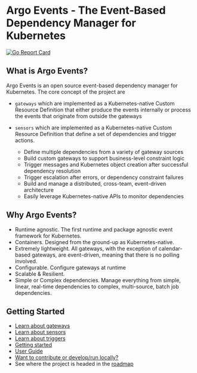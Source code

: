 # Argo Events - The Event-Based Dependency Manager for Kubernetes

[![Go Report Card](https://goreportcard.com/badge/github.com/argoproj/argo-events)](https://goreportcard.com/report/github.com/argoproj/argo-events)

## What is Argo Events?
Argo Events is an open source event-based dependency manager for Kubernetes. The core concept of the project are
 * `gateways` which are implemented as a Kubernetes-native Custom Resource Definition that either produce the events internally or process the events that originate from outside the gateways
    
 * `sensors` which are implemented as a Kubernetes-native Custom Resource Definition that define a set of dependencies and trigger actions.

    - Define multiple dependencies from a variety of gateway sources
    - Build custom gateways to support business-level constraint logic
    - Trigger messages and Kubernetes object creation after successful dependency resolution
    - Trigger escalation after errors, or dependency constraint failures
    - Build and manage a distributed, cross-team, event-driven architecture
    - Easily leverage Kubernetes-native APIs to monitor dependencies

## Why Argo Events?
- Runtime agnostic. The first runtime and package agnostic event framework for Kubernetes.
- Containers. Designed from the ground-up as Kubernetes-native. 
- Extremely lightweight. All gateways, with the exception of calendar-based gateways, are event-driven, meaning that there is no polling involved.
- Configurable. Configure gateways at runtime
- Scalable & Resilient.
- Simple or Complex dependencies. Manage everything from simple, linear, real-time dependencies to complex, multi-source, batch job dependencies.

## Getting Started
- [Learn about gateways](./docs/gateway-guide.md)
- [Learn about sensors](./docs/sensor-guide.md)
- [Learn about triggers](./docs/trigger-guide.md)
- [Getting started](./docs/quickstart.md)
- [User Guide](./docs/tutorial.md)
- [Want to contribute or develop/run locally?](./CONTRIBUTING.md)
- See where the project is headed in the [roadmap](./ROADMAP.md)
